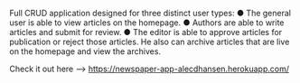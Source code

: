 Full CRUD application designed for three distinct user types:
● The general user is able to view articles on the homepage.
● Authors are able to write articles and submit for review.
● The editor is able to approve articles for publication or reject those
  articles. He also can archive articles that are live on the homepage and view the archives.


Check it out here --> https://newspaper-app-alecdhansen.herokuapp.com/ 
